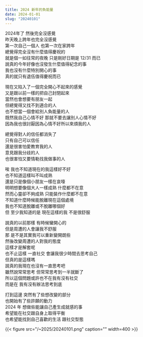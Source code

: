 ```yaml
---
title: 2024 新年的負能量
date: 2024-01-01
slug: "20240101"
---
```


2024年了 然後完全沒感覺\
昨天晚上跨年也完全沒感覺\
第一次自己一個人 也第一次在家跨年\
總覺得完全沒有什麼值得慶祝的\
就是個一如往常的夜晚 只是剛好日期是 12/31 而已\
說真的今年好像也沒發生什麼值得紀念的事\
我也沒有什麼特別開心的事\
真的就只有退伍值得慶祝而已

現在又陷入了一個完全開心不起來的感覺\
又是跟以前一樣的把自己封閉起來\
當然也會想要有朋友一起\
但總覺得又找不到適合的人\
也不想當一個會給別人負能量的人\
既然我自己心情不好 那就不要去讓別人心情不好\
因為我也很討厭因為心情不好所以來煩我的人

總覺得對人的信任都消失了\
只有自己可以信任\
還是很害怕愛教育我的人\
意見跟我分歧的人\
也很害怕又要情勒找我做事的人

唉 我也不知道現在的我這樣好不好\
也不知道這樣叫不叫成熟\
還是只是像個小朋友一樣在哀嚎\
明明想要像個大人一樣成熟 什麼都不在意\
然而心靈卻不夠成熟 只能裝作什麼都不在意\
不知道什麼時候能脫離現在這個處境\
我也不知道脫離或不脫離哪個好\
但 至少我知道的是 現在這樣的我 不是很舒服

說真的以前那樣 有時候蠻開心的\
但是周遭的人會讓我不舒服\
那 是不是其實我可以重新變開朗些\
然後改變周遭的人對我的態度\
這樣才是解套呢\
也不止這樣 一直社交 會讓我很少時間去思考自己\
但真的是這樣嗎\
說真的我現在也沒有一直思考吧\
雖然說常常思考 但常常思考到一半就斷了\
所以這個問題或許也不在我有沒有社交\
而是在 我有沒有辦法思考到底

打到這邊 突然有了些想改變的部分\
也開始有了些許願的動力\
2024 年 想做些能讓自己產生成就感的事\
希望能在社交跟自身上取得平衡\
也希望能找到自己喜歡的生活 跟社交型態

{{< figure src="/~2025/20240101.png" caption="" width=400 >}}
